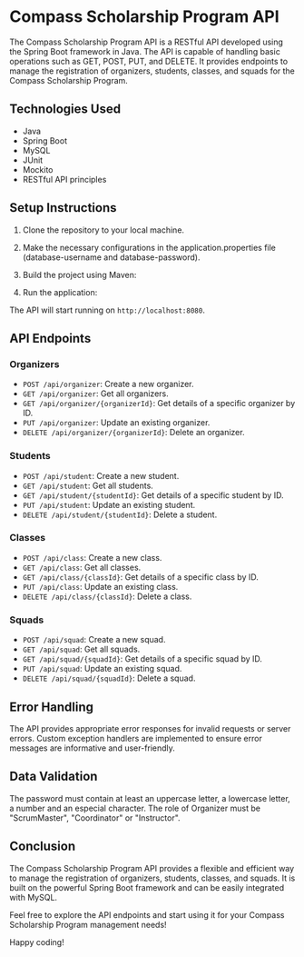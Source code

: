 # Compass Scholarship Program API

The Compass Scholarship Program API is a RESTful API developed using the Spring Boot framework in Java. The API is capable of handling basic operations such as GET, POST, PUT, and DELETE. It provides endpoints to manage the registration of organizers, students, classes, and squads for the Compass Scholarship Program.

## Technologies Used
- Java
- Spring Boot
- MySQL
- JUnit
- Mockito
- RESTful API principles

## Setup Instructions

1. Clone the repository to your local machine.

2. Make the necessary configurations in the application.properties file (database-username and database-password).

3. Build the project using Maven:

4. Run the application:

The API will start running on `http://localhost:8080`.

## API Endpoints

### Organizers
- `POST /api/organizer`: Create a new organizer.
- `GET /api/organizer`: Get all organizers.
- `GET /api/organizer/{organizerId}`: Get details of a specific organizer by ID.
- `PUT /api/organizer`: Update an existing organizer.
- `DELETE /api/organizer/{organizerId}`: Delete an organizer.

### Students

- `POST /api/student`: Create a new student.
- `GET /api/student`: Get all students.
- `GET /api/student/{studentId}`: Get details of a specific student by ID.
- `PUT /api/student`: Update an existing student.
- `DELETE /api/student/{studentId}`: Delete a student.

### Classes

- `POST /api/class`: Create a new class.
- `GET /api/class`: Get all classes.
- `GET /api/class/{classId}`: Get details of a specific class by ID.
- `PUT /api/class`: Update an existing class.
- `DELETE /api/class/{classId}`: Delete a class.

### Squads

- `POST /api/squad`: Create a new squad.
- `GET /api/squad`: Get all squads.
- `GET /api/squad/{squadId}`: Get details of a specific squad by ID.
- `PUT /api/squad`: Update an existing squad.
- `DELETE /api/squad/{squadId}`: Delete a squad.

## Error Handling

The API provides appropriate error responses for invalid requests or server errors. Custom exception handlers are implemented to ensure error messages are informative and user-friendly.

## Data Validation
The password must contain at least an uppercase letter, a lowercase letter, a number and an especial character.
The role of Organizer must be "ScrumMaster", "Coordinator" or "Instructor".


## Conclusion

The Compass Scholarship Program API provides a flexible and efficient way to manage the registration of organizers, students, classes, and squads. It is built on the powerful Spring Boot framework and can be easily integrated with MySQL.

Feel free to explore the API endpoints and start using it for your Compass Scholarship Program management needs! 

Happy coding!